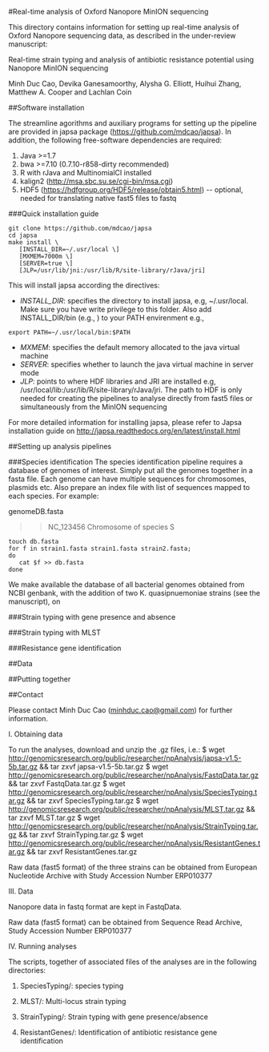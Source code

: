 
#Real-time analysis of Oxford Nanopore MinION sequencing


This directory contains information for setting up real-time analysis 
of Oxford Nanopore sequencing data, as described in the under-review 
manuscript:

Real-time strain typing and analysis of antibiotic resistance potential using 
Nanopore MinION sequencing

Minh Duc Cao, Devika Ganesamoorthy, Alysha G. Elliott, Huihui Zhang, Matthew 
A. Cooper and Lachlan Coin


##Software installation

The streamline agorithms and auxiliary programs for setting up the pipeline 
are provided in japsa package (https://github.com/mdcao/japsa). In addition, the 
following free-software dependencies are required:

 1. Java >=1.7
 2. bwa >=7.10 (0.7.10-r858-dirty recommended)
 3. R with rJava and MultinomialCI installed
 4. kalign2 (http://msa.sbc.su.se/cgi-bin/msa.cgi)
 5. HDF5 (https://hdfgroup.org/HDF5/release/obtain5.html)
 -- optional, needed for translating native fast5 files to fastq

###Quick installation guide

```
git clone https://github.com/mdcao/japsa
cd japsa
make install \
   [INSTALL_DIR=~/.usr/local \]
   [MXMEM=7000m \]
   [SERVER=true \]
   [JLP=/usr/lib/jni:/usr/lib/R/site-library/rJava/jri]
```
 
This will install japsa according the directives:

* *INSTALL_DIR*: specifies the directory to install japsa, e.g, ~/.usr/local. Make sure
 you have write privilege to this folder. Also add INSTALL_DIR/bin (e.g., )
 to your PATH envirenment e.g., 
```
export PATH=~/.usr/local/bin:$PATH
```
* *MXMEM*: specifies the default memory allocated to the java virtual machine
* *SERVER*: specifies whether to launch the java virtual machine in server mode
* *JLP*: points to where HDF libraries and JRI are installed e.g,
 /usr/local/lib:/usr/lib/R/site-library/rJava/jri. The path to HDF is only needed for
 creating the pipelines to analyse directly from fast5 files or simultaneously
 from the MinION sequencing

For more detailed information for installing japsa, please refer to  Japsa installation guide on
http://japsa.readthedocs.org/en/latest/install.html

##Setting up analysis pipelines

###Species identification
The species identification pipeline requires a database of genomes of 
interest. Simply put all the genomes together in a fasta file. Each 
genome can have multiple sequences for chromosomes, plasmids etc. Also
prepare an index file with list of sequences mapped to each species.
For example:

genomeDB.fasta
> >NC_123456 Chromosome of species S



```
touch db.fasta
for f in strain1.fasta strain1.fasta strain2.fasta;
do
   cat $f >> db.fasta
done
```

We make available the database of all bacterial genomes obtained from NCBI genbank, with the addition 
of two K. quasipnuemoniae strains (see the manuscript), on




###Strain typing with gene presence and absence

###Strain typing with MLST

###Resistance gene identification

##Data

##Putting together

##Contact

Please contact Minh Duc Cao (minhduc.cao@gmail.com) for further information.


I. Obtaining data

To run the analyses, download and unzip the .gz files, i.e.:
$ wget http://genomicsresearch.org/public/researcher/npAnalysis/japsa-v1.5-5b.tar.gz && tar zxvf japsa-v1.5-5b.tar.gz
$ wget http://genomicsresearch.org/public/researcher/npAnalysis/FastqData.tar.gz && tar zxvf FastqData.tar.gz
$ wget http://genomicsresearch.org/public/researcher/npAnalysis/SpeciesTyping.tar.gz && tar zxvf SpeciesTyping.tar.gz
$ wget http://genomicsresearch.org/public/researcher/npAnalysis/MLST.tar.gz && tar zxvf MLST.tar.gz
$ wget http://genomicsresearch.org/public/researcher/npAnalysis/StrainTyping.tar.gz && tar zxvf StrainTyping.tar.gz
$ wget http://genomicsresearch.org/public/researcher/npAnalysis/ResistantGenes.tar.gz && tar zxvf ResistantGenes.tar.gz

Raw data (fast5 format) of the three strains can be obtained from European Nucleotide Archive with Study Accession Number ERP010377

III. Data

Nanopore data in fastq format are kept in FastqData.

Raw data (fast5 format) can be obtained from Sequence Read Archive, Study Accession
Number ERP010377


IV. Running analyses

The scripts, together of associated files of the analyses are in the following directories:

 1. SpeciesTyping/: species typing

 2. MLST/: Multi-locus strain typing

 3. StrainTyping/: Strain typing with gene presence/absence

 4. ResistantGenes/: Identification of antibiotic resistance gene identification

